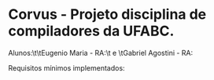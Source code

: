 # Corvus - Projeto disciplina de compiladores da UFABC.

Alunos:\t\tEugenio Maria - RA:\t e \tGabriel Agostini - RA:
  
Requisitos mínimos implementados:
  
